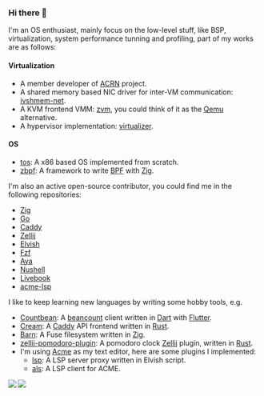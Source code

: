 ### Hi there 👋

I'm an OS enthusiast, mainly focus on the low-level stuff, like BSP, virtualization, system performance tunning and profiling, part of my works are as follows:

#### Virtualization

- A member developer of [ACRN](https://projectacrn.org/) project.
- A shared memory based NIC driver for inter-VM communication: [ivshmem-net](https://github.com/tw4452852/ivshmem-net).
- A KVM frontend VMM: [zvm](https://github.com/tw4452852/zvm), you could think of it as the [Qemu](https://github.com/qemu/qemu) alternative.
- A hypervisor implementation: [virtualizer](https://github.com/tw4452852/virtualizer).

#### OS

- [tos](https://github.com/tw4452852/tos): A x86 based OS implemented from scratch.
- [zbpf](https://github.com/tw4452852/zbpf): A framework to write [BPF](https://en.wikipedia.org/wiki/EBPF) with [Zig](https://github.com/ziglang/zig).

I'm also an active open-source contributor, you could find me in the following repositories:

- [Zig](https://github.com/ziglang/zig)
- [Go](https://github.com/golang/go)
- [Caddy](https://github.com/caddyserver/caddy)
- [Zellij](https://github.com/zellij-org/zellij)
- [Elvish](https://github.com/elves/elvish)
- [Fzf](https://github.com/junegunn/fzf)
- [Aya](https://github.com/aya-rs/aya)
- [Nushell](https://github.com/nushell/nushell)
- [Livebook](https://github.com/livebook-dev/livebook)
- [acme-lsp](https://github.com/fhs/acme-lsp)

I like to keep learning new languages by writing some hobby tools, e.g.

- [Countbean](https://github.com/tw4452852/Countbean): A [beancount](https://github.com/beancount/beancount) client written in [Dart](https://github.com/dart-lang) with [Flutter](https://github.com/flutter/flutter).
- [Cream](https://github.com/tw4452852/cream): A [Caddy](https://github.com/caddyserver/caddy) API frontend written in [Rust](https://github.com/rust-lang/rust).
- [Barn](https://github.com/tw4452852/barn): A Fuse filesystem written in [Zig](https://github.com/ziglang/zig).
- [zellij-pomodoro-plugin](https://github.com/tw4452852/zellij-pomodoro-plugin): A pomodoro clock [Zellij](https://github.com/zellij-org/zellij) plugin, written in [Rust](https://github.com/rust-lang/rust).
- I'm using [Acme](https://en.wikipedia.org/wiki/Acme_(text_editor)) as my text editor, here are some plugins I implemented:
  - [lsp](https://github.com/tw4452852/MyConfig/blob/master/MyRoot/bin/lsp): A LSP server proxy written in Elvish script.
  - [als](https://github.com/tw4452852/MyConfig/blob/master/MyRoot/bin/als): A LSP client for ACME.

<div>
<a href="https://github-readme-stats.vercel.app/api?username=tw4452852&count_private=true&show_icons=true&hide_rank=true">
  <img align="left" src="https://github-readme-stats.vercel.app/api?username=tw4452852&count_private=true&show_icons=true&hide_rank=true" />
</a>
<a href="https://github-readme-stats.vercel.app/api/top-langs/?username=tw4452852&layout=compact">
  <img align="left" src="https://github-readme-stats.vercel.app/api/top-langs/?username=tw4452852&layout=compact" />
</a>
</div>

<!--
**tw4452852/tw4452852** is a ✨ _special_ ✨ repository because its `README.md` (this file) appears on your GitHub profile.

Here are some ideas to get you started:

- 🔭 I’m currently working on ...
- 🌱 I’m currently learning ...
- 👯 I’m looking to collaborate on ...
- 🤔 I’m looking for help with ...
- 💬 Ask me about ...
- 📫 How to reach me: ...
- 😄 Pronouns: ...
- ⚡ Fun fact: ...
-->
